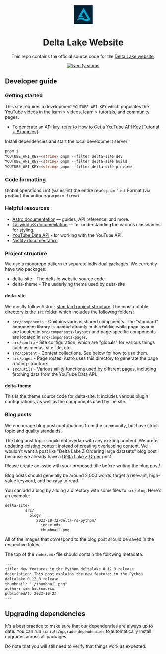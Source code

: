 <p align="center">
  <a href="https://delta.io">
    <img alt="Delta Lake" src="packages/delta-site/public/images/icon.png" width="60" />
  </a>
</p>
<h1 align="center">Delta Lake Website</h1>

<p align="center">This repo contains the official source code for the <a href="https://delta.io">Delta Lake website</a>.</p>

<p align="center">
  <a href="https://app.netlify.com/sites/delta-io-beta/deploys">
    <img src="https://api.netlify.com/api/v1/badges/5fdc1202-ea78-42d3-b86d-e232c77e1b88/deploy-status" alt="Netlify status">
  </a>
</p>

## Developer guide

### Getting started

This site requires a development `YOUTUBE_API_KEY` which populates the YouTube videos in the learn > videos, learn > tutorials, and community pages.

- To generate an API key, refer to [How to Get a YouTube API Key [Tutorial + Examples]](https://blog.hubspot.com/website/how-to-get-youtube-api-key)

Install dependencies and start the local development server:

```ts
pnpm i
YOUTUBE_API_KEY=<string> pnpm --filter delta-site dev
YOUTUBE_API_KEY=<string> pnpm --filter delta-site build
YOUTUBE_API_KEY=<string> pnpm --filter delta-site preview
```

### Code formatting

Global operations
Lint (via eslint) the entire repo: `pnpm lint`
Format (via prettier) the entire repo: `pnpm format`

### Helpful resources

- [Astro documentation](https://docs.astro.build/en/getting-started/) — guides, API reference, and more.
- [Tailwind v3 documentation](https://v3.tailwindcss.com/docs/) — for understanding the various classnames for styling.
- [YouTube Data API](https://developers.google.com/youtube/v3/docs) - for working with the YouTube API. 
- [Netlify documentation](https://docs.netlify.com/)

### Project structure

We use a monorepo pattern to separate individual packages. We currently have two packages:

- delta-site - The delta.io website source code
- delta-theme - The underlying theme used by delta-site

#### delta-site

We mostly follow Astro's [standard project structure](https://docs.astro.build/en/basics/project-structure/). The most notable directory is the `src` folder, which includes the following folders:

- `src/components` - Contains various shared components. The "standard" component library is located directly in this folder, while page layouts are located in `src/components/layouts` and page-specific components are located in `src/components/pages`.
- `src/config` - Site configuration, which are "globals" for various things such as menus, site title, etc.
- `src/content` - Content collections. See below for how to use them.
- `src/pages` - Page routes. Astro uses this directory to generate the page routing structure.
- `src/utils` - Various utility functions used by different pages, including fetching data from the YouTube Data API.

#### delta-theme

This is the theme source code for delta-site. It includes various plugin configurations, as well as the components used by the site.

### Blog posts

We encourage blog post contributions from the community, but have strict topic and quality standards.

The blog post topic should not overlap with any existing content. We prefer updating existing content instead of creating overlapping content. We wouldn't want a post like "Delta Lake Z Ordering large datasets" blog post because we already have a [Delta Lake Z Order](https://delta.io/blog/2023-06-03-delta-lake-z-order/) post.

Please create an issue with your proposed title before writing the blog post!

Blog posts should generally be around 2,000 words, target a relevant, high-value keyword, and be easy to read.

You can add a blog by adding a directory with some files to `src/blog`. Here's an example:

```
delta-site/
         src/
           blog/
              2023-10-22-delta-rs-python/
                index.mdx
                thumbnail.png
```

All of the images that correspond to the blog post should be saved in the respective folder.

The top of the `index.mdx` file should contain the following metadata:

```
---
title: New features in the Python deltalake 0.12.0 release
description: This post explains the new features in the Python deltalake 0.12.0 release
thumbnail: "./thumbnail.png"
author: ion-koutsouris
publishedAt: 2023-10-22
---
```

## Upgrading dependencies

It's a best practice to make sure that our dependencies are always up to date. You can run `scripts/upgrade-dependencies` to automatically install upgrades across all packages.

Do note that you will still need to verify that things work as expected.
